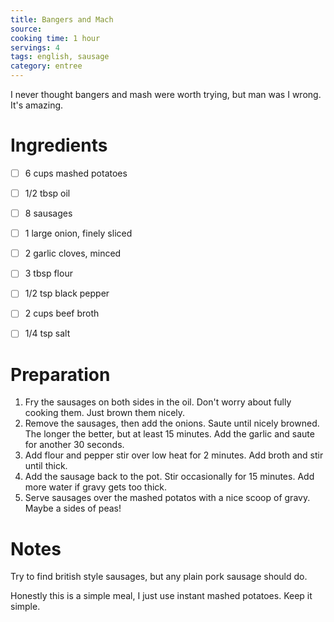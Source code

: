 ```yaml
---
title: Bangers and Mach
source: 
cooking time: 1 hour
servings: 4
tags: english, sausage
category: entree
---
```


I never thought bangers and mash were worth trying, but man was I wrong. It's amazing.

Ingredients
===========

* [ ] 6 cups mashed potatoes

* [ ] 1/2 tbsp oil
* [ ] 8 sausages
* [ ] 1 large onion, finely sliced
* [ ] 2 garlic cloves, minced
* [ ] 3 tbsp flour
* [ ] 1/2 tsp black pepper
* [ ] 2 cups beef broth
* [ ] 1/4 tsp salt


Preparation
===========
1. Fry the sausages on both sides in the oil. Don't worry about fully cooking them. Just brown them nicely.
2. Remove the sausages, then add the onions. Saute until nicely browned. The longer the better, but at least 15 minutes. Add the garlic and saute for another 30 seconds.
3. Add flour and pepper stir over low heat for 2 minutes. Add broth and stir until thick.
4. Add the sausage back to the pot. Stir occasionally for 15 minutes. Add more water if gravy gets too thick.
5. Serve sausages over the mashed potatos with a nice scoop of gravy. Maybe a sides of peas!

Notes
=====

Try to find british style sausages, but any plain pork sausage should do.

Honestly this is a simple meal, I just use instant mashed potatoes. Keep it simple.